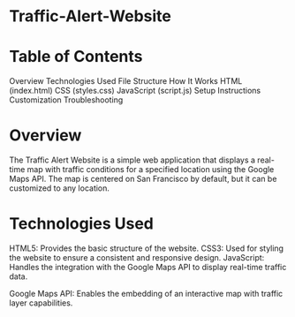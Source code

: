 # Traffic-Alert-Website
#  Table of Contents
Overview
Technologies Used
File Structure
How It Works
HTML (index.html)
CSS (styles.css)
JavaScript (script.js)
Setup Instructions
Customization
Troubleshooting

# Overview
The Traffic Alert Website is a simple web application that displays a real-time map with traffic conditions for a specified location using the Google Maps API. The map is centered on San Francisco by default, but it can be customized to any location.

# Technologies Used
HTML5: Provides the basic structure of the website.
CSS3: Used for styling the website to ensure a consistent and responsive design.
JavaScript: Handles the integration with the Google Maps API to display real-time traffic data.


Google Maps API: Enables the embedding of an interactive map with traffic layer capabilities.
